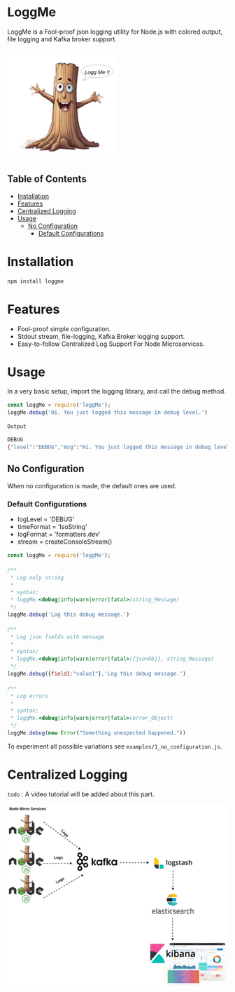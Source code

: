 # LoggMe

LoggMe is a Fool-proof json logging utility for Node.js with colored output, file logging and Kafka broker support.

<img src="./assets/LoggMe.png" alt="image" width="50%" height="50%">

## Table of Contents

- [Installation](#installation)
- [Features](#Features)
- [Centralized Logging](#centralized-logging)
- [Usage](#usage)
  * [No Configuration](#no-configuration)
    + [Default Configurations](#default-configurations)  
# Installation

```bash
npm install loggme
```

# Features 
* Fool-proof simple configuration.
* Stdout stream, file-logging, Kafka Broker logging support.
* Easy-to-follow Centralized Log Support For Node Microservices.

# Usage
In a very basic setup, import the logging library, and call the debug method.

```js
const loggMe = require('loggMe');
loggMe.debug('Hi. You just logged this message in debug level.')
```

`Output`

```sh
DEBUG
{"level":"DEBUG","msg":"Hi. You just logged this message in debug level.","time":"2024-09-04T21:55:47.310Z"}
```


## No Configuration
When no configuration is made, the default ones are used.

### Default Configurations
 - logLevel = 'DEBUG'
 - timeFormat = 'IsoString'
 - logFormat = 'formatters.dev'
 - stream =  createConsoleStream()

```js
const loggMe = require('loggMe');

/**
 * Log only string
 * 
 * syntax;
 * loggMe.<debug|info|warn|error|fatal>(string_Message)
 */
loggMe.debug('Log this debug message.')

/**
 * Log json fields with message
 *
 * syntax;
 * loggMe.<debug|info|warn|error|fatal>({jsonObj}, string_Message)
 */
loggMe.debug({field1:"value1"},'Log this debug message.')

/**
 * Log errors
 *
 * syntax;
 * loggMe.<debug|info|warn|error|fatal>(error_Object)
 */
loggMe.debug(new Error("Something unexpected happened."))
```

To experiment all possible variations see `examples/1_no_configuration.js`.
# Centralized Logging 

`todo` : A video tutorial will be added about this part.

<img src="./assets/loggMe_centralized_logging.png" alt="image">